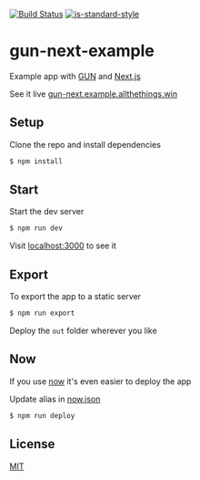 [![Build Status](https://travis-ci.org/zrrrzzt/gun-next-example.svg?branch=master)](https://travis-ci.org/zrrrzzt/gun-next-example)
[![js-standard-style](https://img.shields.io/badge/code%20style-standard-brightgreen.svg?style=flat)](https://github.com/feross/standard)

# gun-next-example

Example app with [GUN](https://github.com/amark/gun) and [Next.js](https://github.com/zeit/next.js)

See it live [gun-next.example.allthethings.win](https://gun-next.example.allthethings.win)

## Setup

Clone the repo and install dependencies

```bash
$ npm install
```

## Start

Start the dev server

```bash
$ npm run dev
```

Visit [localhost:3000](http://localhost:3000) to see it

## Export

To export the app to a static server

```bash
$ npm run export
```

Deploy the `out` folder wherever you like

## Now

If you use [now](https://zeit.co/now) it's even easier to deploy the app

Update alias in [now.json](now.json)

```bash
$ npm run deploy
```

## License

[MIT](LICENSE)
